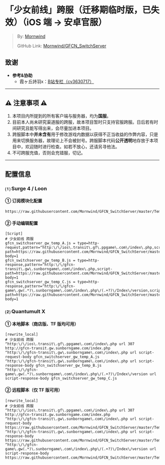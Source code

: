 # 「少女前线」跨服（迁移期临时版，已失效）（iOS 端 → 安卓官服）
 > By: [Mornwind](https://github.com/Mornwind)
 > 
 > GitHub Link: [Mornwind/GFCN_SwitchServer](https://github.com/Mornwind/GFCN_SwitchServer) 

## 致谢
- **参考&协助**
  - 霞ヶ丘詩羽x：[B站专栏（cv3630717）](https://www.bilibili.com/read/cv3630717)

---

## ⚠️ 注意事项 ⚠️
1. 本项目内所提到的所有客户端与服务器，均为**国服**。
2. 目前本人尚未研究渠道服的跨服，故本项目暂时只支持官服跨服。日后若有时间研究且能写得出来，会尽量加进本项目。
3. 跨服脚本中**并未含有**用于修改游戏内数据以获得不正当收益的作弊内容，只是用来切换服务器，故理论上不会被封号。跨服脚本代码**公开透明**地存放于本项目中，欢迎随时进行检查。如若不放心，还请另寻他法。
4. 不可跨服充值，否则会充错服，切记。

---

## 配置信息
### ⑴ Surge 4 / Loon
#### ① 订阅模块化配置
```
https://raw.githubusercontent.com/Mornwind/GFCN_SwitchServer/master/Temp/gfcn_switchserver_gw_temp.sgmodule
```

#### ② 手动编辑配置
```
[Script]
# 少女前线 跨服
gfcn_switchserver_gw_temp_A.js = type=http-request,pattern=^http:\/\/ios\.transit\.gf\.ppgame\.com\/index\.php,script-path=https://raw.githubusercontent.com/Mornwind/GFCN_SwitchServer/master/Temp/gfcn_switchserver_gw_temp_A.js,requires-body=1
gfcn_switchserver_gw_temp_B.js = type=http-response,pattern=^http:\/\/gfcn-transit\.gw\.sunborngame\.com\/index\.php,script-path=https://raw.githubusercontent.com/Mornwind/GFCN_SwitchServer/master/Temp/gfcn_switchserver_gw_temp_B.js,requires-body=1
gfcn_switchserver_gw_temp_C.js = type=http-response,pattern=^http:\/\/gfcn-game\.gw(.*)\.sunborngame\.com\/index\.php\/(.+?)\/Index\/version,script-path=https://raw.githubusercontent.com/Mornwind/GFCN_SwitchServer/master/Temp/gfcn_switchserver_gw_temp_C.js,requires-body=1
```

### ⑵ Quantumult X
#### ① 本地脚本（商店版、TF 版均可用）
```
[rewrite_local]
# 少女前线 跨服
^http:\/\/ios\.transit\.gf\.ppgame\.com\/index\.php url 307 http://gfcn-transit.gw.sunborngame.com/index.php
^http:\/\/gfcn-transit\.gw\.sunborngame\.com\/index\.php url script-request-body gfcn_switchserver_gw_temp_A.js
^http:\/\/gfcn-transit\.gw\.sunborngame\.com\/index\.php url script-response-body gfcn_switchserver_gw_temp_B.js
^http:\/\/gfcn-game\.gw(.*)\.sunborngame\.com\/index\.php\/(.+?)\/Index\/version url script-response-body gfcn_switchserver_gw_temp_C.js
```

#### ② 远程脚本（仅 TF 版可用）
```
[rewrite_local]
# 少女前线 跨服
^http:\/\/ios\.transit\.gf\.ppgame\.com\/index\.php url 307 http://gfcn-transit.gw.sunborngame.com/index.php
^http:\/\/gfcn-transit\.gw\.sunborngame\.com\/index\.php url script-request-body https://raw.githubusercontent.com/Mornwind/GFCN_SwitchServer/master/Temp/gfcn_switchserver_gw_temp_A.js
^http:\/\/gfcn-transit\.gw\.sunborngame\.com\/index\.php url script-response-body https://raw.githubusercontent.com/Mornwind/GFCN_SwitchServer/master/Temp/gfcn_switchserver_gw_temp_B.js
^http:\/\/gfcn-game\.gw(.*)\.sunborngame\.com\/index\.php\/(.+?)\/Index\/version url script-response-body https://raw.githubusercontent.com/Mornwind/GFCN_SwitchServer/master/Temp/gfcn_switchserver_gw_temp_C.js
```
